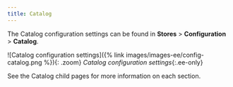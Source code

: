 ```yaml
---
title: Catalog
---
```


The Catalog configuration settings can be found in **Stores** > **Configuration** > **Catalog**.

![Catalog configuration settings]({% link images/images-ee/config-catalog.png %}){: .zoom}
_Catalog configuration settings_{:.ee-only}

See the Catalog child pages for more information on each section.
